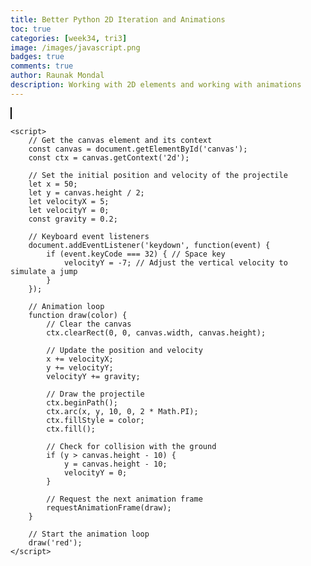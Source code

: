 ```yaml
---
title: Better Python 2D Iteration and Animations
toc: true
categories: [week34, tri3]
image: /images/javascript.png
badges: true
comments: true
author: Raunak Mondal
description: Working with 2D elements and working with animations
---
```

<head>
    <title>Projectile Motion Simulation</title>
    <style>
        #canvas {
            border: 1px solid black;
            background-image: url('https://pymunk-tutorial.readthedocs.io/en/latest/_images/background.png');
            background-size: cover;
        }
    </style>
</head>
<body>
    <canvas id="canvas" width="800" height="400"></canvas>

    <script>
        // Get the canvas element and its context
        const canvas = document.getElementById('canvas');
        const ctx = canvas.getContext('2d');

        // Set the initial position and velocity of the projectile
        let x = 50;
        let y = canvas.height / 2;
        let velocityX = 5;
        let velocityY = 0;
        const gravity = 0.2;

        // Keyboard event listeners
        document.addEventListener('keydown', function(event) {
            if (event.keyCode === 32) { // Space key
                velocityY = -7; // Adjust the vertical velocity to simulate a jump
            }
        });

        // Animation loop
        function draw(color) {
            // Clear the canvas
            ctx.clearRect(0, 0, canvas.width, canvas.height);

            // Update the position and velocity
            x += velocityX;
            y += velocityY;
            velocityY += gravity;

            // Draw the projectile
            ctx.beginPath();
            ctx.arc(x, y, 10, 0, 2 * Math.PI);
            ctx.fillStyle = color;
            ctx.fill();

            // Check for collision with the ground
            if (y > canvas.height - 10) {
                y = canvas.height - 10;
                velocityY = 0;
            }

            // Request the next animation frame
            requestAnimationFrame(draw);
        }

        // Start the animation loop
        draw('red');
    </script>
</body>

